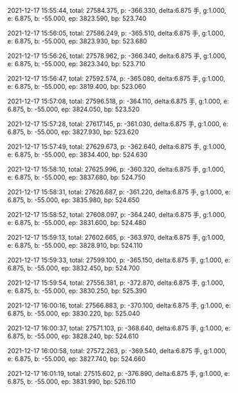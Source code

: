 2021-12-17 15:55:44, total: 27584.375, p: -366.330, delta:6.875 手, g:1.000, e: 6.875, b: -55.000, ep: 3823.590, bp: 523.740

2021-12-17 15:56:05, total: 27586.249, p: -365.510, delta:6.875 手, g:1.000, e: 6.875, b: -55.000, ep: 3823.930, bp: 523.680

2021-12-17 15:56:26, total: 27578.962, p: -366.340, delta:6.875 手, g:1.000, e: 6.875, b: -55.000, ep: 3823.340, bp: 523.710

2021-12-17 15:56:47, total: 27592.574, p: -365.080, delta:6.875 手, g:1.000, e: 6.875, b: -55.000, ep: 3819.400, bp: 523.060

2021-12-17 15:57:08, total: 27596.518, p: -364.110, delta:6.875 手, g:1.000, e: 6.875, b: -55.000, ep: 3824.050, bp: 523.520

2021-12-17 15:57:28, total: 27617.145, p: -361.030, delta:6.875 手, g:1.000, e: 6.875, b: -55.000, ep: 3827.930, bp: 523.620

2021-12-17 15:57:49, total: 27629.673, p: -362.640, delta:6.875 手, g:1.000, e: 6.875, b: -55.000, ep: 3834.400, bp: 524.630

2021-12-17 15:58:10, total: 27625.996, p: -360.320, delta:6.875 手, g:1.000, e: 6.875, b: -55.000, ep: 3837.680, bp: 524.750

2021-12-17 15:58:31, total: 27626.687, p: -361.220, delta:6.875 手, g:1.000, e: 6.875, b: -55.000, ep: 3835.980, bp: 524.650

2021-12-17 15:58:52, total: 27608.097, p: -364.240, delta:6.875 手, g:1.000, e: 6.875, b: -55.000, ep: 3831.600, bp: 524.480

2021-12-17 15:59:13, total: 27602.665, p: -363.970, delta:6.875 手, g:1.000, e: 6.875, b: -55.000, ep: 3828.910, bp: 524.110

2021-12-17 15:59:33, total: 27599.100, p: -365.150, delta:6.875 手, g:1.000, e: 6.875, b: -55.000, ep: 3832.450, bp: 524.700

2021-12-17 15:59:54, total: 27556.381, p: -372.870, delta:6.875 手, g:1.000, e: 6.875, b: -55.000, ep: 3830.250, bp: 525.390

2021-12-17 16:00:16, total: 27566.883, p: -370.100, delta:6.875 手, g:1.000, e: 6.875, b: -55.000, ep: 3830.220, bp: 525.040

2021-12-17 16:00:37, total: 27571.103, p: -368.640, delta:6.875 手, g:1.000, e: 6.875, b: -55.000, ep: 3828.240, bp: 524.610

2021-12-17 16:00:58, total: 27572.263, p: -369.540, delta:6.875 手, g:1.000, e: 6.875, b: -55.000, ep: 3827.740, bp: 524.660

2021-12-17 16:01:19, total: 27515.602, p: -376.890, delta:6.875 手, g:1.000, e: 6.875, b: -55.000, ep: 3831.990, bp: 526.110